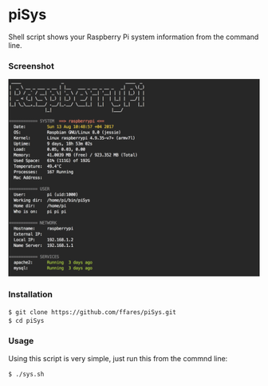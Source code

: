 # piSys
Shell script shows your Raspberry Pi system information from the command line. 

### Screenshot 
![Screenshot](source/screen.png)


### Installation
```bash
$ git clone https://github.com/ffares/piSys.git
$ cd piSys
```


### Usage
Using this script is very simple, just run this from the commnd line:

```bash
$ ./sys.sh
```
